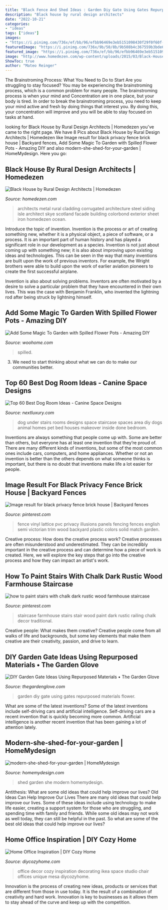 ```yaml
---
title: "Black Fence And Shed Ideas : Garden Diy Gate Using Gates Repurposed Materials Flower"
description: "Black house by rural design architects"
date: "2022-10-21"
categories:
- "ideas"
tags: ["ideas"]
images:
- "https://i.pinimg.com/736x/ef/bb/96/efbb96469e3eb5151098430f29f0f60f--vinyl-fence-panels-pvc-vinyl.jpg"
featuredImage: "https://i.pinimg.com/736x/9b/50/8b/9b508b4c367559b3bde684f66e73aee7.jpg"
featured_image: "https://i.pinimg.com/736x/ef/bb/96/efbb96469e3eb5151098430f29f0f60f--vinyl-fence-panels-pvc-vinyl.jpg"
image: "http://www.homedezen.com/wp-content/uploads/2015/03/Black-House-by-Rural-Design-Architects-12.jpg"
ShowToc: true
author: "Mateo Reinger"
---
```



The Brainstroming Process: What You Need to Do to Start
Are you struggling to stay focused? You may be experiencing the brainstroming process, which is a common problem for many people. The brainstroming process is when your mind and Concentration are in one place, but your body is tired. In order to break the brainstroming process, you need to keep your mind active and fresh by doing things that interest you. By doing this, your concentration will improve and you will be able to stay focused on tasks at hand.

	

		
looking for Black House by Rural Design Architects | Homedezen you've came to the right page. We have 8 Pics about Black House by Rural Design Architects | Homedezen like Image result for black privacy fence brick house | Backyard fences, Add Some Magic To Garden with Spilled Flower Pots - Amazing DIY and also modern-she-shed-for-your-garden | HomeMydesign. Here you go:
		
    
## Black House By Rural Design Architects | Homedezen

<img loading=lazy src="http://www.homedezen.com/wp-content/uploads/2015/03/Black-House-by-Rural-Design-Architects-12.jpg" onerror="this.onerror=null;this.src='https://tse4.mm.bing.net/th?id=OIP.TNNrFp4rWTobG83Wz_FZgQHaLG&amp;pid=15.1';" alt="Black House by Rural Design Architects | Homedezen">

_Source: homedezen.com_

>architects metal rural cladding corrugated architecture steel siding isle architect skye scotland facade building colorbond exterior sheet iron homedezen ocean. 

	

Introduce the topic of invention.
Invention is the process or art of creating something new, whether it is a physical object, a piece of software, or a process. It is an important part of human history and has played a significant role in our development as a species.
Invention is not just about coming up with something new; it is also about improving upon existing ideas and technologies. This can be seen in the way that many inventions are built upon the work of previous inventors. For example, the Wright brothers were able to build upon the work of earlier aviation pioneers to create the first successful airplane.

Invention is also about solving problems. Inventors are often motivated by a desire to solve a particular problem that they have encountered in their own lives. This was the case with Benjamin Franklin, who invented the lightning rod after being struck by lightning himself.

    
## Add Some Magic To Garden With Spilled Flower Pots - Amazing DIY

<img loading=lazy src="http://www.woohome.com/wp-content/uploads/2020/02/Spilled-Flowers-Pots-13.jpg" onerror="this.onerror=null;this.src='https://tse4.mm.bing.net/th?id=OIP.a5VJPFyQYM2lTf21j1uN1gHaNK&amp;pid=15.1';" alt="Add Some Magic To Garden with Spilled Flower Pots - Amazing DIY">

_Source: woohome.com_

>spilled. 

	

3. We need to start thinking about what we can do to make our communities better.

    
## Top 60 Best Dog Room Ideas - Canine Space Designs

<img loading=lazy src="http://nextluxury.com/wp-content/uploads/small-under-staircase-dog-room-ideas.jpg" onerror="this.onerror=null;this.src='https://tse2.mm.bing.net/th?id=OIP.NZxcFtEpXnfQlHOtxdCP_AAAAA&amp;pid=15.1';" alt="Top 60 Best Dog Room Ideas - Canine Space Designs">

_Source: nextluxury.com_

>dog under stairs rooms designs space staircase spaces area diy dogs animal homes pet bed houses makeover inside done bedroom. 

	

Inventions are always something that people come up with. Some are better than others, but everyone has at least one invention that they’re proud of. There are many different kinds of inventions, but some of the most common ones include cars, computers, and home appliances. Whether or not an invention is better than the others depends on what someone thinks is important, but there is no doubt that inventions make life a lot easier for people.

    
## Image Result For Black Privacy Fence Brick House | Backyard Fences

<img loading=lazy src="https://i.pinimg.com/736x/ef/bb/96/efbb96469e3eb5151098430f29f0f60f--vinyl-fence-panels-pvc-vinyl.jpg" onerror="this.onerror=null;this.src='https://tse4.mm.bing.net/th?id=OIP.IkmSZegaWDxOnF8L8cpBYgHaFu&amp;pid=15.1';" alt="Image result for black privacy fence brick house | Backyard fences">

_Source: pinterest.com_

>fence vinyl lattice pvc privacy illusions panels fencing fences english semi victorian trim wood backyard plastic colors solid match garden. 

	

Creative process: How does the creative process work?
Creative processes are often misunderstood and underestimated. They can be incredibly important in the creative process and can determine how a piece of work is created. Here, we will explore the key steps that go into the creative process and how they can impact an artist's work.

    
## How To Paint Stairs With Chalk Dark Rustic Wood Farmhouse Staircase

<img loading=lazy src="https://i.pinimg.com/736x/9b/50/8b/9b508b4c367559b3bde684f66e73aee7.jpg" onerror="this.onerror=null;this.src='https://tse1.mm.bing.net/th?id=OIP.3yxP8GbkRyTv28erVTpdYwHaLH&amp;pid=15.1';" alt="how to paint stairs with chalk dark rustic wood farmhouse staircase">

_Source: pinterest.com_

>staircase farmhouse stairs stair wood paint dark rustic railing chalk decor traditional. 

	

Creative people: What makes them creative?
Creative people come from all walks of life and backgrounds, but some key elements that make them creative are their creativity, passion, and drive to learn.

    
## DIY Garden Gate Ideas Using Repurposed Materials • The Garden Glove

<img loading=lazy src="https://www.thegardenglove.com/wp-content/uploads/2013/11/headboard-gate1.jpg" onerror="this.onerror=null;this.src='https://tse4.mm.bing.net/th?id=OIP.yQ3Q-ry4bpa3Aq7fOVyV2AHaJ3&amp;pid=15.1';" alt="DIY Garden Gate Ideas Using Repurposed Materials • The Garden Glove">

_Source: thegardenglove.com_

>garden diy gate using gates repurposed materials flower. 

	

What are some of the latest inventions?
Some of the latest inventions include self-driving cars and artificial intelligence. Self-driving cars are a recent invention that is quickly becoming more common. Artificial intelligence is another recent invention that has been gaining a lot of attention lately.

    
## Modern-she-shed-for-your-garden | HomeMydesign

<img loading=lazy src="https://homemydesign.com/wp-content/uploads/2018/08/modern-she-shed-for-your-garden.jpg" onerror="this.onerror=null;this.src='https://tse4.mm.bing.net/th?id=OIP.ocfcclrQ9b0y_Sq5b19ecgHaLH&amp;pid=15.1';" alt="modern-she-shed-for-your-garden | HomeMydesign">

_Source: homemydesign.com_

>shed garden she modern homemydesign. 

	

Antithesis: What are some old ideas that could help improve our lives?
Old Ideas Can Help Improve Our Lives
There are many old ideas that could help improve our lives. Some of these ideas include using technology to make life easier, creating a support system for those who are struggling, and spending time with family and friends. While some old ideas may not work as well today, they can still be helpful in the past. So what are some of the best old ideas that could help improve our lives?

    
## Home Office Inspiration | DIY Cozy Home

<img loading=lazy src="http://diycozyhome.com/wp-content/uploads/2013/03/stylish-home-office-inspiration.jpg" onerror="this.onerror=null;this.src='https://tse2.mm.bing.net/th?id=OIP.MYTjLuqOwod-HABS9-wPPwAAAA&amp;pid=15.1';" alt="Home Office Inspiration | DIY Cozy Home">

_Source: diycozyhome.com_

>office decor cozy inspiration decorating ikea space studio chair offices unique mesa diycozyhome. 

	

Innovation is the process of creating new ideas, products or services that are different from those in use today. It is the result of a combination of creativity and hard work. Innovation is key to businesses as it allows them to stay ahead of the curve and keep up with the competition.

